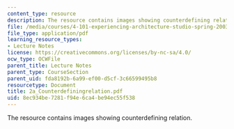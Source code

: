 ```yaml
---
content_type: resource
description: The resource contains images showing counterdefining relation.
file: /media/courses/4-101-experiencing-architecture-studio-spring-2003/8ec934be7281f94e6ca4be94ec55f538_2a_Counterdefiningrelation.pdf
file_type: application/pdf
learning_resource_types:
- Lecture Notes
license: https://creativecommons.org/licenses/by-nc-sa/4.0/
ocw_type: OCWFile
parent_title: Lecture Notes
parent_type: CourseSection
parent_uid: fda8192b-6a99-ef00-d5cf-3c66599495b8
resourcetype: Document
title: 2a_Counterdefiningrelation.pdf
uid: 8ec934be-7281-f94e-6ca4-be94ec55f538
---
```

The resource contains images showing counterdefining relation.